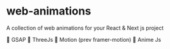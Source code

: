# web-animations
A collection of web animations for your React &amp; Next js project

🔸 GSAP
🔸 ThreeJs
🔸 Motion (prev framer-motion)
🔸 Anime Js
